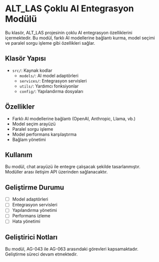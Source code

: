 # ALT_LAS Çoklu AI Entegrasyon Modülü

Bu klasör, ALT_LAS projesinin çoklu AI entegrasyon özelliklerini içermektedir. Bu modül, farklı AI modellerine bağlantı kurma, model seçimi ve paralel sorgu işleme gibi özellikleri sağlar.

## Klasör Yapısı

- `src/`: Kaynak kodlar
  - `models/`: AI model adaptörleri
  - `services/`: Entegrasyon servisleri
  - `utils/`: Yardımcı fonksiyonlar
  - `config/`: Yapılandırma dosyaları

## Özellikler

- Farklı AI modellerine bağlantı (OpenAI, Anthropic, Llama, vb.)
- Model seçim arayüzü
- Paralel sorgu işleme
- Model performans karşılaştırma
- Bağlam yönetimi

## Kullanım

Bu modül, chat arayüzü ile entegre çalışacak şekilde tasarlanmıştır. Modüller arası iletişim API üzerinden sağlanacaktır.

## Geliştirme Durumu

- [ ] Model adaptörleri
- [ ] Entegrasyon servisleri
- [ ] Yapılandırma yönetimi
- [ ] Performans izleme
- [ ] Hata yönetimi

## Geliştirici Notları

Bu modül, AG-043 ile AG-063 arasındaki görevleri kapsamaktadır. Geliştirme süreci devam etmektedir.
